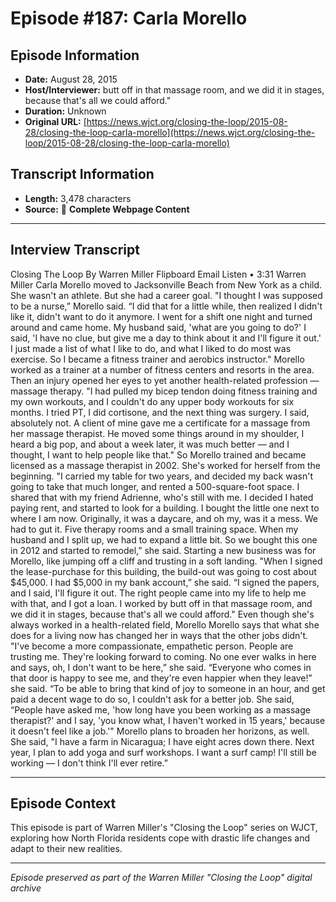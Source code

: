 # Episode #187: Carla Morello



## Episode Information

- **Date:** August 28, 2015
- **Host/Interviewer:** butt off in that massage room, and we did it in stages, because that's all we could afford."
- **Duration:** Unknown
- **Original URL:** [https://news.wjct.org/closing-the-loop/2015-08-28/closing-the-loop-carla-morello](https://news.wjct.org/closing-the-loop/2015-08-28/closing-the-loop-carla-morello)

## Transcript Information

- **Length:** 3,478 characters
- **Source:** 📝 **Complete Webpage Content**

---

## Interview Transcript

Closing The Loop
By
Warren Miller
Flipboard
Email
Listen
•
3:31
Warren Miller
Carla Morello moved to Jacksonville Beach from New York as a child. She wasn't an athlete. But she had a career goal.
"I thought I was supposed to be a nurse,” Morello said. “I did that for a little while, then realized I didn't like it, didn't want to do it anymore. I went for a shift one night and turned around and came home. My husband said, 'what are you going to do?' I said, 'I have no clue, but give me a day to think about it and I'll figure it out.' I just made a list of what I like to do, and what I liked to do most was exercise. So I became a fitness trainer and aerobics instructor."
Morello worked as a trainer at a number of fitness centers and resorts in the area. Then an injury opened her eyes to yet another health-related profession — massage therapy.
"I had pulled my bicep tendon doing fitness training and my own workouts, and I couldn't do any upper body workouts for six months. I tried PT, I did cortisone, and the next thing was surgery. I said, absolutely not. A client of mine gave me a certificate for a massage from her massage therapist. He moved some things around in my shoulder, I heard a big pop, and about a week later, it was much better — and I thought, I want to help people like that."
So Morello trained and became licensed as a massage therapist in 2002. She's worked for herself from the beginning.
"I carried my table for two years, and decided my back wasn't going to take that much longer, and rented a 500-square-foot space. I shared that with my friend Adrienne, who's still with me. I decided I hated paying rent, and started to look for a building. I bought the little one next to where I am now. Originally, it was a daycare, and oh my, was it a mess. We had to gut it. Five therapy rooms and a small training space. When my husband and I split up, we had to expand a little bit. So we bought this one in 2012 and started to remodel,” she said.
Starting a new business was for Morello, like jumping off a cliff and trusting in a soft landing.
"When I signed the lease-purchase for this building, the build-out was going to cost about $45,000. I had $5,000 in my bank account,” she said. “I signed the papers, and I said, I'll figure it out. The right people came into my life to help me with that, and I got a loan. I worked by butt off in that massage room, and we did it in stages, because that's all we could afford."
Even though she's always worked in a health-related field, Morello Morello says that what she does for a living now has changed her in ways that the other jobs didn't.
"I've become a more compassionate, empathetic person. People are trusting me. They're looking forward to coming. No one ever walks in here and says, oh, I don't want to be here,” she said.
“Everyone who comes in that door is happy to see me, and they're even happier when they leave!” she said. “To be able to bring that kind of joy to someone in an hour, and get paid a decent wage to do so, I couldn't ask for a better job.
She said, “People have asked me, 'how long have you been working as a massage therapist?' and I say, 'you know what, I haven't worked in 15 years,' because it doesn't feel like a job.'"
Morello plans to broaden her horizons, as well.
She said, "I have a farm in Nicaragua; I have eight acres down there. Next year, I plan to add yoga and surf workshops. I want a surf camp! I'll still be working — I don't think I'll ever retire.”

---

## Episode Context

This episode is part of Warren Miller's "Closing the Loop" series on WJCT, exploring how North Florida residents cope with drastic life changes and adapt to their new realities.



---

*Episode preserved as part of the Warren Miller "Closing the Loop" digital archive*

